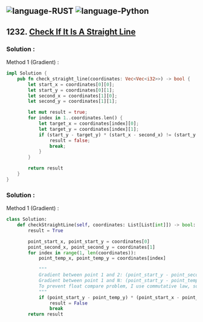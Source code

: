 ![language-RUST](https://img.shields.io/badge/RUST-8d4004?style=for-the-badge&logo=RUST)
![language-Python](https://img.shields.io/badge/Python-ffd43b?style=for-the-badge&logo=PYTHON)
---

## 1232. [Check If It Is A Straight Line](https://leetcode.com/problems/check-if-it-is-a-straight-line)

### Solution :

Method 1 (Gradient) :
```rust
impl Solution {
    pub fn check_straight_line(coordinates: Vec<Vec<i32>>) -> bool {
        let start_x = coordinates[0][0];
        let start_y = coordinates[0][1];
        let second_x = coordinates[1][0];
        let second_y = coordinates[1][1];

        let mut result = true;
        for index in 1..coordinates.len() {
            let target_x = coordinates[index][0];
            let target_y = coordinates[index][1];
            if (start_y - target_y) * (start_x - second_x) != (start_y - second_y) * (start_x - target_x) {
                result = false;
                break;
            }
        }

        return result
    }
}
```

### Solution :

Method 1 (Gradient) :
```python
class Solution:
    def checkStraightLine(self, coordinates: List[List[int]]) -> bool:
        result = True

        point_start_x, point_start_y = coordinates[0]
        point_second_x, point_second_y = coordinates[1]
        for index in range(1, len(coordinates)):
            point_temp_x, point_temp_y = coordinates[index]

            """
            Gradient between point 1 and 2: (point_start_y - point_second_y) / (point_start_x - point_second_x)
            Gradient between point 1 and N: (point_start_y - point_temp_y) / (point_start_x - point_temp_x)
            To prevent float compare problem, I use commutative law, so division change to multiplication 
            """
            if (point_start_y - point_temp_y) * (point_start_x - point_second_x) != (point_start_y - point_second_y) * (point_start_x - point_temp_x):
                result = False
                break
        return result
```
